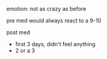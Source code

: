 emotion: not as crazy as before


pre med would always react to a 9-10

post med
- first 3 days, didn't feel anything
- 2 or a 3